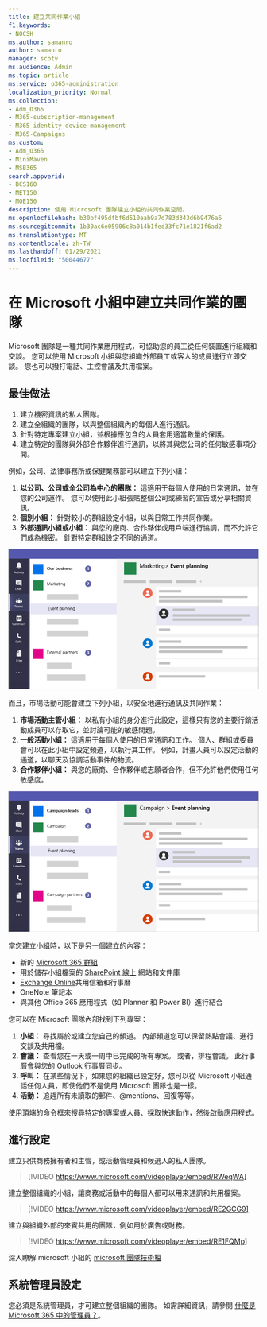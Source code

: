 ```yaml
---
title: 建立共同作業小組
f1.keywords:
- NOCSH
ms.author: samanro
author: samanro
manager: scotv
ms.audience: Admin
ms.topic: article
ms.service: o365-administration
localization_priority: Normal
ms.collection:
- Adm_O365
- M365-subscription-management
- M365-identity-device-management
- M365-Campaigns
ms.custom:
- Adm_O365
- MiniMaven
- MSB365
search.appverid:
- BCS160
- MET150
- MOE150
description: 使用 Microsoft 團隊建立小組的共同作業空間。
ms.openlocfilehash: b30bf495dfbf6d510eab9a7d783d343d6b9476a6
ms.sourcegitcommit: 1b30ac6e05906c8a014b1fed33fc71e1821f6ad2
ms.translationtype: MT
ms.contentlocale: zh-TW
ms.lasthandoff: 01/29/2021
ms.locfileid: "50044677"
---
```

# <a name="create-teams-for-collaboration-in-microsoft-teams"></a>在 Microsoft 小組中建立共同作業的團隊

Microsoft 團隊是一種共同作業應用程式，可協助您的員工從任何裝置進行組織和交談。 您可以使用 Microsoft 小組與您組織外部員工或客人的成員進行立即交談。 您也可以撥打電話、主控會議及共用檔案。

## <a name="best-practices"></a>最佳做法

1. 建立機密資訊的私人團隊。
1. 建立全組織的團隊，以與整個組織內的每個人進行通訊。
1. 針對特定專案建立小組，並根據應包含的人員套用適當數量的保護。
1. 建立特定的團隊與外部合作夥伴進行通訊，以將其與您公司的任何敏感事項分開。

例如，公司、法律事務所或保健業務部可以建立下列小組：

1. **以公司、公司或全公司為中心的團隊：** 這適用于每個人使用的日常通訊，並在您的公司運作。 您可以使用此小組張貼整個公司或練習的宣告或分享相關資訊。
1. **個別小組：** 針對較小的群組設定小組，以與日常工作共同作業。
1. **外部通訊小組或小組：** 與您的廠商、合作夥伴或用戶端進行協調，而不允許它們成為機密。 針對特定群組設定不同的通道。

![Microsoft 小組視窗的圖表，具有三個不同的小組，以允許公司內的安全通訊和共同作業](../media/m365-democracy-teams-business-collab.png)

而且，市場活動可能會建立下列小組，以安全地進行通訊及共同作業：

1. **市場活動主管小組：** 以私有小組的身分進行此設定，這樣只有您的主要行銷活動成員可以存取它，並討論可能的敏感問題。
2. **一般活動小組：** 這適用于每個人使用的日常通訊和工作。 個人、群組或委員會可以在此小組中設定頻道，以執行其工作。 例如，計畫人員可以設定活動的通道，以聊天及協調活動事件的物流。
3. **合作夥伴小組：** 與您的廠商、合作夥伴或志願者合作，但不允許他們使用任何敏感度。

![Microsoft 團隊視窗的圖表，具有三個不同的小組，以允許在活動中進行安全的通訊和共同作業](../media/m365-democracy-teams-collab.png)

當您建立小組時，以下是另一個建立的內容：

- 新的 [Microsoft 365 群組](https://docs.microsoft.com/MicrosoftTeams/office-365-groups)
- 用於儲存小組檔案的 [SharePoint 線上](https://docs.microsoft.com/MicrosoftTeams/sharepoint-onedrive-interact) 網站和文件庫
- [Exchange Online](https://docs.microsoft.com/MicrosoftTeams/exchange-teams-interact)共用信箱和行事曆
- OneNote 筆記本
- 與其他 Office 365 應用程式（如 Planner 和 Power BI）進行結合

您可以在 Microsoft 團隊內部找到下列專案：

1. **小組：** 尋找屬於或建立您自己的頻道。 內部頻道您可以保留熱點會議、進行交談及共用檔。
2. **會議：** 查看您在一天或一周中已完成的所有專案。 或者，排程會議。 此行事曆會與您的 Outlook 行事曆同步。
3. **呼叫：** 在某些情況下，如果您的組織已設定好，您可以從 Microsoft 小組通話任何人員，即使他們不是使用 Microsoft 團隊也是一樣。
4. **活動：** 追趕所有未讀取的郵件、@mentions、回復等等。

使用頂端的命令框來搜尋特定的專案或人員、採取快速動作，然後啟動應用程式。

## <a name="set-it-up"></a>進行設定

建立只供商務擁有者和主管，或活動管理員和候選人的私人團隊。

> [!VIDEO https://www.microsoft.com/videoplayer/embed/RWeqWA]

建立整個組織的小組，讓商務或活動中的每個人都可以用來通訊和共用檔案。

> [!VIDEO https://www.microsoft.com/videoplayer/embed/RE2GCG9]

建立與組織外部的來賓共用的團隊，例如用於廣告或財務。

> [!VIDEO https://www.microsoft.com/videoplayer/embed/RE1FQMp]

深入瞭解 microsoft 小組的 [microsoft 團隊技術檔](https://docs.microsoft.com/microsoftteams/microsoft-teams)

## <a name="admin-settings"></a>系統管理員設定

您必須是系統管理員，才可建立整個組織的團隊。 如需詳細資訊，請參閱 [什麼是 Microsoft 365 中的管理員？](https://support.office.com/article/what-is-an-admin-e123627e-4892-4461-b9aa-1b6d57a5cfa4?ui=en-US&rs=en-US&ad=US)。
